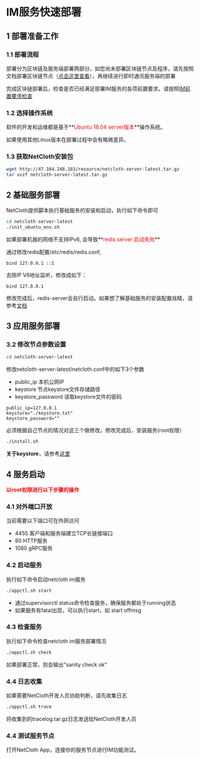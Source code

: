# IM服务快速部署

## 1 部署准备工作

### 1.1 部署流程

部署分为区块链及服务端部署两部分，如您尚未部署区块链节点及程序，请先按照文档部署区块链节点（[点击这里查看](../get-started/how-to-join-testnet.md)），再继续进行即时通讯服务端的部署

完成区块链部署后，检查是否已经满足部署IM服务的各项前置要求。请按照[IM前置要求检查](./im-prerequisite.md)

### 1.2 选择操作系统

软件的开发和运维都是基于**<font color=red>Ubuntu 18.04 server版本</font>**操作系统。

如果使用其他Linux版本在部署过程中会有略微差异。

### 1.3 获取NetCloth安装包

```bash
wget http://47.104.248.183/resource/netcloth-server-latest.tar.gz
tar xvzf netcloth-server-latest.tar.gz
```

## 2 基础服务部署

NetCloth提供脚本执行基础服务的安装和启动，执行如下命令即可

```bash
cd netcloth-server-latest
./init_ubuntu_env.sh
```

如果部署机器的网络不支持IPv6, 会导致**<font color=red>redis server 启动失败</font>**

通过修改redis配置/etc/redis/redis.conf,
 
 ```properties
 bind 127.0.0.1 ::1
 ```
 
去除IP V6地址监听，修改成如下：
 
 ```properties
 bind 127.0.0.1
 ```

修改完成后，redis-server会自行启动。如果想了解基础服务的安装配置戏精，请参考[文档](./prepare-deploy-environment.md)

## 3 应用服务部署

### 3.2 修改节点参数设置

```bash
cd netcloth-server-latest
```

修改netcloth-server-latest/netcloth.conf中的如下3个参数

* public_ip 本机公网IP
* keystore  节点keystore文件存储路径
* keystore_password 读取keystore文件的密码

```properties
public_ip=127.0.0.1
keystore="./keystore.txt"
keystore_password=""
```

必须根据自己节点的情况对这三个做修改。修改完成后，安装服务(root权限）

```bash
./install.sh
```

**关于keystore**，请参考[这里](../advanced/keys.md)

## 4 服务启动

**<font color=red>以root权限进行以下步骤的操作</font>**

### 4.1 对外端口开放

当前需要以下端口可在外网访问

* 4455 客户端和服务端建立TCP长链接端口
* 80   HTTP服务
* 1080 gRPC服务

### 4.2 启动服务

执行如下命令启动netcloth im服务

```bash
./appctl.sh start
```

* 通过supervisorctl status命令检查服务，确保服务都处于running状态
* 如果服务有fatal出现，可以执行start，如 start offmsg

### 4.3 检查服务

执行如下命令检查netcloth im服务部署情况

```bash
./appctl.sh check
```

如果部署正常，则会输出"sanity check ok"

### 4.4 日志收集

如果需要NetCloth开发人员协助判断，请先收集日志

```bash
./appctl.sh trace
```

将收集到的tracelog.tar.gz日志发送给NetCloth开发人员

### 4.4 测试服务节点

打开NetCloth App，连接你的服务节点进行IM功能测试。
